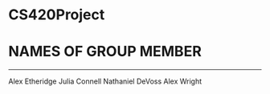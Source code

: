# CS420Project

# NAMES OF GROUP MEMBER
---------------------------------------
 Alex Etheridge
 Julia Connell
 Nathaniel DeVoss
 Alex Wright
